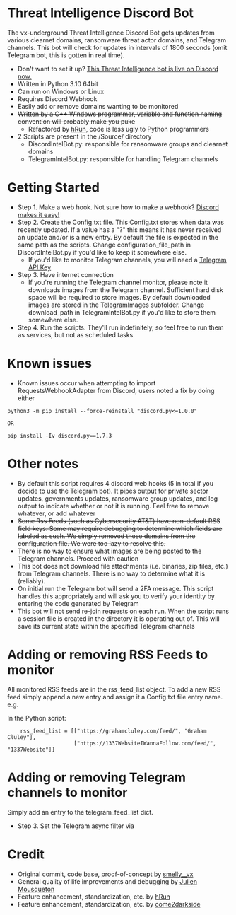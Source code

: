 # Threat Intelligence Discord Bot
The vx-underground Threat Intelligence Discord Bot gets updates from various clearnet domains, ransomware threat actor domains, and Telegram channels. This bot will check for updates in intervals of 1800 seconds (omit Telegram bot, this is gotten in real time).

* Don't want to set it up? [This Threat Intelligence bot is live on Discord now.](https://discord.com/invite/MSjAQe4PUy)
* Written in Python 3.10 64bit
* Can run on Windows or Linux
* Requires Discord Webhook
* Easily add or remove domains wanting to be monitored
* ~~Written by a C++ Windows programmer, variable and function naming convention will probably make you puke~~
    - Refactored by [hRun](https://github.com/hRun), code is less ugly to Python programmers
* 2 Scripts are present in the /Source/ directory
    - DiscordIntelBot.py: responsible for ransomware groups and clearnet domains
    - TelegramIntelBot.py: responsible for handling Telegram channels

# Getting Started
* Step 1. Make a web hook. Not sure how to make a webhook? [Discord makes it easy!](https://support.discord.com/hc/en-us/articles/228383668-Intro-to-Webhooks)
* Step 2. Create the Config.txt file. This Config.txt stores when data was recently updated. If a value has a "?" this means it has never received an update and/or is a new entry. By default the file is expected in the same path as the scripts. Change configuration_file_path in DiscordIntelBot.py if you'd like to keep it somewhere else.
    - If you'd like to monitor Telegram channels, you will need a [Telegram API Key](https://core.telegram.org/api/obtaining_api_id)
* Step 3. Have internet connection
    - If you're running the Telegram channel monitor, please note it downloads images from the Telegram channel. Sufficient hard disk space will be required to store images. By default downloaded images are stored in the TelegramImages subfolder. Change download_path in TelegramIntelBot.py if you'd like to store them somewhere else.
* Step 4. Run the scripts. They'll run indefinitely, so feel free to run them as services, but not as scheduled tasks.

# Known issues
* Known issues occur when attempting to import RequestsWebhookAdapter from Discord, users noted a fix by doing either
```
python3 -m pip install --force-reinstall "discord.py<=1.0.0"

OR

pip install -Iv discord.py==1.7.3
```


# Other notes
* By default this script requires 4 discord web hooks (5 in total if you decide to use the Telegram bot). It pipes output for private sector updates, governments updates, ransomware group updates, and log output to indicate whether or not it is running. Feel free to remove whatever, or add whatever
* ~~Some Rss Feeds (such as Cybersecurity AT&T) have non-default RSS field keys. Some may require debugging to determine which fields are labeled as such. We simply removed these domains from the configuration file. We were too lazy to resolve this.~~
* There is no way to ensure what images are being posted to the Telegram channels. Proceed with caution
* This bot does not download file attachments (i.e. binaries, zip files, etc.) from Telegram channels. There is no way to determine what it is (reliably).
* On initial run the Telegram bot will send a 2FA message. This script handles this appropriately and will ask you to verify your identity by entering the code generated by Telegram
* This bot will not send re-join requests on each run. When the script runs a session file is created in the directory it is operating out of. This will save its current state within the specified Telegram channels

# Adding or removing RSS Feeds to monitor
All monitored RSS feeds are in the rss_feed_list object. To add a new RSS feed simply append a new entry and assign it a Config.txt file entry name. e.g.

In the Python script:
```
    rss_feed_list = [["https://grahamcluley.com/feed/", "Graham Cluley"],
                     ["https://1337WebsiteIWannaFollow.com/feed/", "1337Website"]]
```

# Adding or removing Telegram channels to monitor
Simply add an entry to the telegram_feed_list dict.
* Step 3. Set the Telegram async filter via

# Credit
- Original commit, code base, proof-of-concept by [smelly__vx](https://twitter.com/smelly__vx)
- General quality of life improvements and debugging by [Julien Mousqueton](https://github.com/JMousqueton)
- Feature enhancement, standardization, etc. by [hRun](https://github.com/hRun)
- Feature enhancement, standardization, etc. by [come2darkside](https://twitter.com/come2darkside_)
